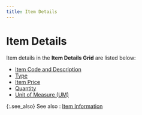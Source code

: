 ```yaml
---
title: Item Details
---
```


# Item Details


Item details in the **Item Details Grid**  are listed below:

- [Item  Code and Description]({{site.pos_baseurl}}/misc/item_code_contents_pos_documents.html)
- [Type]({{site.pos_baseurl}}/misc/type_pos_content.html)
- [Item  Price]({{site.pos_baseurl}}/misc/item_price_item_info_pos_docs.html)
- [Quantity]({{site.pos_baseurl}}/misc/quantity_content_pos_docs.html)
- [Unit  of Measure (UM)]({{site.pos_baseurl}}/misc/unit_of_measure_pos_content.html)



{:.see_also}
See also
: [Item  Information]({{site.pos_baseurl}}/pos-trans/create-pos-doc/pos-si-profile/details/item-info/item_information_pos_docs_content.html)
